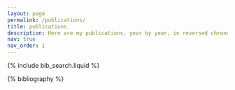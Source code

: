 ```yaml
---
layout: page
permalink: /publications/
title: publications
description: Here are my publications, year by year, in reversed chronological order.
nav: true
nav_order: 1
---
```


<!-- _pages/publications.md -->

<!-- Bibsearch Feature -->

{% include bib_search.liquid %}

<div class="publications">

{% bibliography %}

</div>
